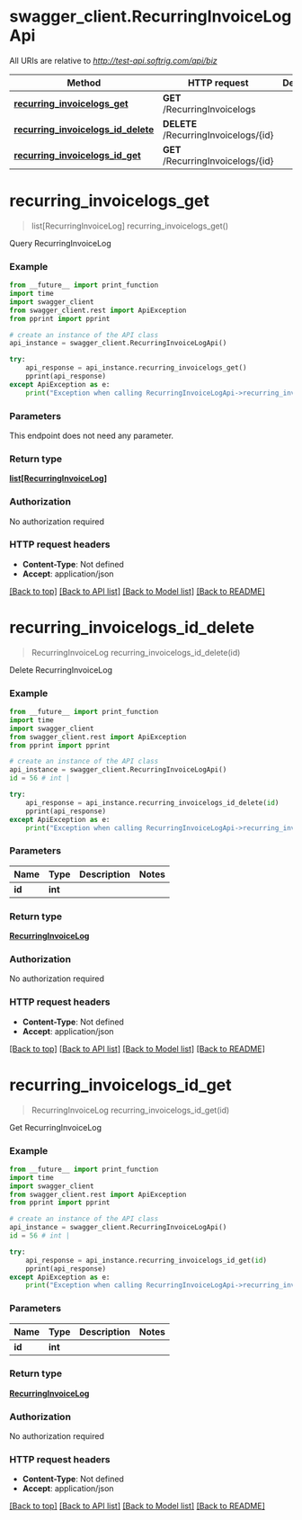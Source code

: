 # swagger_client.RecurringInvoiceLogApi

All URIs are relative to *http://test-api.softrig.com/api/biz*

Method | HTTP request | Description
------------- | ------------- | -------------
[**recurring_invoicelogs_get**](RecurringInvoiceLogApi.md#recurring_invoicelogs_get) | **GET** /RecurringInvoicelogs | 
[**recurring_invoicelogs_id_delete**](RecurringInvoiceLogApi.md#recurring_invoicelogs_id_delete) | **DELETE** /RecurringInvoicelogs/{id} | 
[**recurring_invoicelogs_id_get**](RecurringInvoiceLogApi.md#recurring_invoicelogs_id_get) | **GET** /RecurringInvoicelogs/{id} | 

# **recurring_invoicelogs_get**
> list[RecurringInvoiceLog] recurring_invoicelogs_get()



Query RecurringInvoiceLog

### Example
```python
from __future__ import print_function
import time
import swagger_client
from swagger_client.rest import ApiException
from pprint import pprint

# create an instance of the API class
api_instance = swagger_client.RecurringInvoiceLogApi()

try:
    api_response = api_instance.recurring_invoicelogs_get()
    pprint(api_response)
except ApiException as e:
    print("Exception when calling RecurringInvoiceLogApi->recurring_invoicelogs_get: %s\n" % e)
```

### Parameters
This endpoint does not need any parameter.

### Return type

[**list[RecurringInvoiceLog]**](RecurringInvoiceLog.md)

### Authorization

No authorization required

### HTTP request headers

 - **Content-Type**: Not defined
 - **Accept**: application/json

[[Back to top]](#) [[Back to API list]](../README.md#documentation-for-api-endpoints) [[Back to Model list]](../README.md#documentation-for-models) [[Back to README]](../README.md)

# **recurring_invoicelogs_id_delete**
> RecurringInvoiceLog recurring_invoicelogs_id_delete(id)



Delete RecurringInvoiceLog

### Example
```python
from __future__ import print_function
import time
import swagger_client
from swagger_client.rest import ApiException
from pprint import pprint

# create an instance of the API class
api_instance = swagger_client.RecurringInvoiceLogApi()
id = 56 # int | 

try:
    api_response = api_instance.recurring_invoicelogs_id_delete(id)
    pprint(api_response)
except ApiException as e:
    print("Exception when calling RecurringInvoiceLogApi->recurring_invoicelogs_id_delete: %s\n" % e)
```

### Parameters

Name | Type | Description  | Notes
------------- | ------------- | ------------- | -------------
 **id** | **int**|  | 

### Return type

[**RecurringInvoiceLog**](RecurringInvoiceLog.md)

### Authorization

No authorization required

### HTTP request headers

 - **Content-Type**: Not defined
 - **Accept**: application/json

[[Back to top]](#) [[Back to API list]](../README.md#documentation-for-api-endpoints) [[Back to Model list]](../README.md#documentation-for-models) [[Back to README]](../README.md)

# **recurring_invoicelogs_id_get**
> RecurringInvoiceLog recurring_invoicelogs_id_get(id)



Get RecurringInvoiceLog

### Example
```python
from __future__ import print_function
import time
import swagger_client
from swagger_client.rest import ApiException
from pprint import pprint

# create an instance of the API class
api_instance = swagger_client.RecurringInvoiceLogApi()
id = 56 # int | 

try:
    api_response = api_instance.recurring_invoicelogs_id_get(id)
    pprint(api_response)
except ApiException as e:
    print("Exception when calling RecurringInvoiceLogApi->recurring_invoicelogs_id_get: %s\n" % e)
```

### Parameters

Name | Type | Description  | Notes
------------- | ------------- | ------------- | -------------
 **id** | **int**|  | 

### Return type

[**RecurringInvoiceLog**](RecurringInvoiceLog.md)

### Authorization

No authorization required

### HTTP request headers

 - **Content-Type**: Not defined
 - **Accept**: application/json

[[Back to top]](#) [[Back to API list]](../README.md#documentation-for-api-endpoints) [[Back to Model list]](../README.md#documentation-for-models) [[Back to README]](../README.md)


